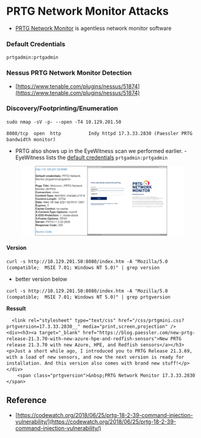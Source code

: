 # PRTG Network Monitor Attacks

* [PRTG Network Monitor](https://www.paessler.com/prtg) is agentless network monitor software

### Default Credentials

```
prtgadmin:prtgadmin
```

### Nessus PRTG Network Monitor Detection

* [https://www.tenable.com/plugins/nessus/51874](https://www.tenable.com/plugins/nessus/51874)

### Discovery/Footprinting/Enumeration

```shell-session
sudo nmap -sV -p- --open -T4 10.129.201.50
```

```shell-session
8080/tcp  open  http          Indy httpd 17.3.33.2830 (Paessler PRTG bandwidth monitor)
```

* PRTG also shows up in the EyeWitness scan we performed earlier. - EyeWitness lists the [default credentials](app://obsidian.md/Default%20Passwords) `prtgadmin:prtgadmin`

<figure><img src="../.gitbook/assets/image (4).png" alt=""><figcaption></figcaption></figure>

#### Version

```shell-session
curl -s http://10.129.201.50:8080/index.htm -A "Mozilla/5.0 (compatible;  MSIE 7.01; Windows NT 5.0)" | grep version
```

* better version below

```
curl -s http://10.129.201.50:8080/index.htm -A "Mozilla/5.0 (compatible;  MSIE 7.01; Windows NT 5.0)" | grep prtgversion
```

**Ressult**

```shell-session
  <link rel="stylesheet" type="text/css" href="/css/prtgmini.css?prtgversion=17.3.33.2830__" media="print,screen,projection" />
<div><h3><a target="_blank" href="https://blog.paessler.com/new-prtg-release-21.3.70-with-new-azure-hpe-and-redfish-sensors">New PRTG release 21.3.70 with new Azure, HPE, and Redfish sensors</a></h3><p>Just a short while ago, I introduced you to PRTG Release 21.3.69, with a load of new sensors, and now the next version is ready for installation. And this version also comes with brand new stuff!</p></div>
    <span class="prtgversion">&nbsp;PRTG Network Monitor 17.3.33.2830 </span>
```

## Reference

* [https://codewatch.org/2018/06/25/prtg-18-2-39-command-injection-vulnerability/](https://codewatch.org/2018/06/25/prtg-18-2-39-command-injection-vulnerability/)
